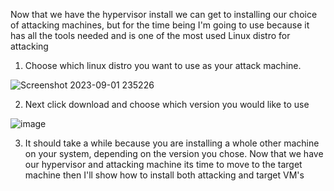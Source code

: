 Now that we have the hypervisor install we can get to installing our choice of attacking machines, 
but for the time being I'm going to use because it has all the tools needed and is one of the most used Linux distro for attacking

1. Choose which linux distro you want to use as your attack machine. 

![Screenshot 2023-09-01 235226](https://github.com/XavierTackett/My_testing_enviorment/assets/116126997/d6702ceb-41d0-47f9-ad3f-f7fdbf43cb39)

2. Next click download and choose which version you would like to use

![image](https://github.com/XavierTackett/My_testing_enviorment/assets/116126997/96a683d7-59d1-4123-bf21-cb89fc8e97f9)

3. It should take a while because you are installing a whole other machine on your system, depending on the version you chose.
Now that we have our hypervisor and attacking machine its time to move to the target machine then I'll show how to install both attacking and target VM's
